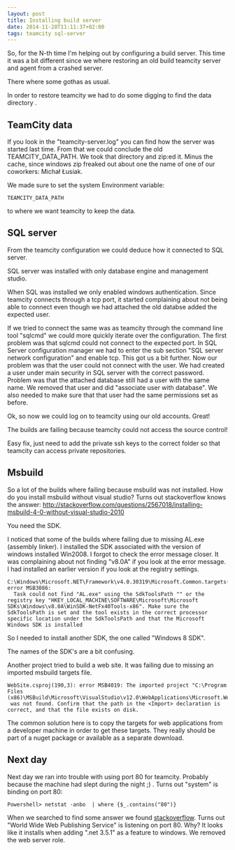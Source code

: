 ```yaml
---
layout: post
title: Installing build server
date: 2014-11-28T11:11:37+02:00
tags: teamcity sql-server
---
```


So, for the N-th time I'm helping out by configuring a build server. This time it was a bit different since we where restoring an old build teamcity server and agent from a crashed server.

There where some gothas as usual. 

In order to restore teamcity we had to do some digging to find the data directory .

## TeamCity data

If you look in the "teamcity-server.log" you can find how the server was started last time. From that we could conclude the old TEAMCITY_DATA_PATH.
We took that directory and zip:ed it. Minus the cache, since windows zip freaked out about one the name of one of our coworkers: Michał Łusiak.

We made sure to set the system Environment variable:

~~~
TEAMCITY_DATA_PATH
~~~

to where we want teamcity to keep the data.

## SQL server

From the teamcity configuration we could deduce how it connected to SQL server.

SQL server was installed with only database engine and management studio.

When SQL was installed we only enabled windows authentication. Since teamcity connects through a tcp port, it started complaining about not being able to connect even though we had attached the old databse added the expected user.

If we tried to connect the same was as teamcity through the command line tool "sqlcmd" we could more quickly iterate over the configuration. 
The first problem was that sqlcmd could not connect to the expected port.
In SQL Server configuration manager we had to enter the sub section "SQL server network configuration" and enable tcp. 
This got us a bit further. Now our problem was that the user could not connect with the user.
We had created a user under main security in SQL server with the correct password. Problem was that the attached database still had a user with the same name. We removed that user and did "associate user with database". We also needed to make sure that that user had the same permissions set as before.

Ok, so now we could log on to teamcity using our old accounts. Great!

The builds are failing because teamcity could not access the source control!

Easy fix, just need to add the private ssh keys to the correct folder so that teamcity can access private repositories.

## Msbuild

So a lot of the builds where failing because msbuild was not installed. How do you install msbuild without visual studio? Turns out stackoverflow knows the answer:
http://stackoverflow.com/questions/2567018/installing-msbuild-4-0-without-visual-studio-2010

You need the SDK.

I noticed that some of the builds where failing due to missing AL.exe (assembly linker). I installed the SDK associated with the version of windows installed Win2008. I forgot to check the error message closer. It was complaining about not finding "v8.0A" if you look at the error message. I had installed an earlier version if you look at the registry settings.

~~~
C:\Windows\Microsoft.NET\Framework\v4.0.30319\Microsoft.Common.targets(2863,5): error MSB3086: 
  Task could not find "AL.exe" using the SdkToolsPath "" or the registry key "HKEY_LOCAL_MACHINE\SOFTWARE\Microsoft\Microsoft SDKs\Windows\v8.0A\WinSDK-NetFx40Tools-x86". Make sure the SdkToolsPath is set and the tool exists in the correct processor specific location under the SdkToolsPath and that the Microsoft Windows SDK is installed 
~~~

So I needed to install another SDK, the one called "Windows 8 SDK".

The names of the SDK's are a bit confusing.

Another project tried to build a web site. It was failing due to missing an imported msbuild targets file.

~~~
WebSite.csproj(190,3): error MSB4019: The imported project "C:\Program Files (x86)\MSBuild\Microsoft\VisualStudio\v12.0\WebApplications\Microsoft.WebApplication.targets"
 was not found. Confirm that the path in the <Import> declaration is correct, and that the file exists on disk.
~~~

The common solution here is to copy the targets for web applications from a developer machine in order to get these targets. They really should be part of a nuget package or available as a separate download.

## Next day

Next day we ran into trouble with using port 80 for teamcity. Probably because the machine had slept during the night ;) . Turns out "system" is binding on port 80:

~~~
Powershell> netstat -anbo  | where {$_.contains("80")}
~~~

When we searched to find some answer we found [stackoverflow](http://stackoverflow.com/questions/12492025/windows-8-nt-kernel-and-system-using-port-80).
Turns out "World Wide Web Publishing Service" is listening on port 80.
Why? It looks like it installs when adding ".net 3.5.1" as a feature to windows. We removed the web server role.

